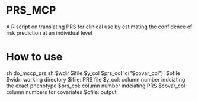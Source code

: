# PRS_MCP
A R script on translating PRS for clinical use by estimating the confidence of risk prediction at an individual level  
# How to use
sh do_mccp_prs.sh $wdir $ifile $y_col $prs_col 'c("$covar_col")' $ofile
$widr: working directory
$ifile: PRS file
$y_col: column number indciating the exact phenotype
$prs_col: column number indciating PRS
$covar_col: column numbers for covariates
$ofile: output
